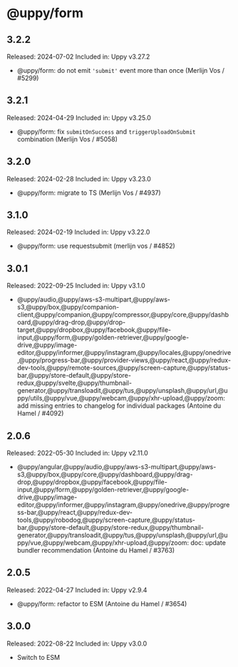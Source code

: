 # @uppy/form

## 3.2.2

Released: 2024-07-02
Included in: Uppy v3.27.2

- @uppy/form: do not emit `'submit'` event more than once (Merlijn Vos / #5299)

## 3.2.1

Released: 2024-04-29
Included in: Uppy v3.25.0

- @uppy/form: fix `submitOnSuccess` and `triggerUploadOnSubmit` combination (Merlijn Vos / #5058)

## 3.2.0

Released: 2024-02-28
Included in: Uppy v3.23.0

- @uppy/form: migrate to TS (Merlijn Vos / #4937)

## 3.1.0

Released: 2024-02-19
Included in: Uppy v3.22.0

- @uppy/form: use requestsubmit (merlijn vos / #4852)

## 3.0.1

Released: 2022-09-25
Included in: Uppy v3.1.0

- @uppy/audio,@uppy/aws-s3-multipart,@uppy/aws-s3,@uppy/box,@uppy/companion-client,@uppy/companion,@uppy/compressor,@uppy/core,@uppy/dashboard,@uppy/drag-drop,@uppy/drop-target,@uppy/dropbox,@uppy/facebook,@uppy/file-input,@uppy/form,@uppy/golden-retriever,@uppy/google-drive,@uppy/image-editor,@uppy/informer,@uppy/instagram,@uppy/locales,@uppy/onedrive,@uppy/progress-bar,@uppy/provider-views,@uppy/react,@uppy/redux-dev-tools,@uppy/remote-sources,@uppy/screen-capture,@uppy/status-bar,@uppy/store-default,@uppy/store-redux,@uppy/svelte,@uppy/thumbnail-generator,@uppy/transloadit,@uppy/tus,@uppy/unsplash,@uppy/url,@uppy/utils,@uppy/vue,@uppy/webcam,@uppy/xhr-upload,@uppy/zoom: add missing entries to changelog for individual packages (Antoine du Hamel / #4092)

## 2.0.6

Released: 2022-05-30
Included in: Uppy v2.11.0

- @uppy/angular,@uppy/audio,@uppy/aws-s3-multipart,@uppy/aws-s3,@uppy/box,@uppy/core,@uppy/dashboard,@uppy/drag-drop,@uppy/dropbox,@uppy/facebook,@uppy/file-input,@uppy/form,@uppy/golden-retriever,@uppy/google-drive,@uppy/image-editor,@uppy/informer,@uppy/instagram,@uppy/onedrive,@uppy/progress-bar,@uppy/react,@uppy/redux-dev-tools,@uppy/robodog,@uppy/screen-capture,@uppy/status-bar,@uppy/store-default,@uppy/store-redux,@uppy/thumbnail-generator,@uppy/transloadit,@uppy/tus,@uppy/unsplash,@uppy/url,@uppy/vue,@uppy/webcam,@uppy/xhr-upload,@uppy/zoom: doc: update bundler recommendation (Antoine du Hamel / #3763)

## 2.0.5

Released: 2022-04-27
Included in: Uppy v2.9.4

- @uppy/form: refactor to ESM (Antoine du Hamel / #3654)
## 3.0.0

Released: 2022-08-22
Included in: Uppy v3.0.0

- Switch to ESM

